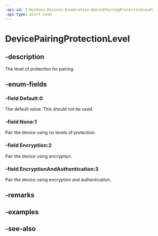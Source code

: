 ```yaml
---
-api-id: T:Windows.Devices.Enumeration.DevicePairingProtectionLevel
-api-type: winrt enum
---
```


<!-- Enumeration syntax
public enum Windows.Devices.Enumeration.DevicePairingProtectionLevel : int
-->

# DevicePairingProtectionLevel

## -description
The level of protection for pairing.

## -enum-fields
### -field Default:0
The default value. This should not be used.

### -field None:1
Pair the device using no levels of protection.

### -field Encryption:2
Pair the device using encryption.

### -field EncryptionAndAuthentication:3
Pair the device using encryption and authentication.


## -remarks

## -examples

## -see-also